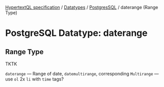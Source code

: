 [HypertextQL specification](../../README.md) / [Datatypes](../README.md) /  [PostgresSQL](README) / daterange (Range Type)

# PostgreSQL Datatype: daterange
## Range Type

TKTK

`daterange` — Range of date, `datemultirange`, corresponding `Multirange` — use `ol` 2x `li` with `time` tags?
